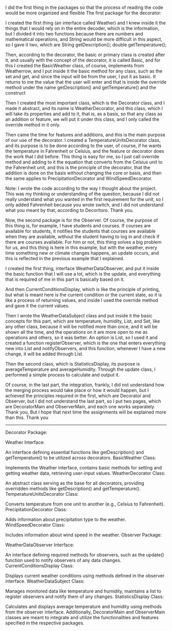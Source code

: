 I did the first thing in the packages so that the process of reading the code would be more organized and flexible The first package for the decorator:

I created the first thing (an interface called Weather) and I knew inside it the things that I would rely on in the entire decoder, which is the information, but I divided it into two functions because there are numbers and mathematical operations, and String would be more difficult in this aspect, so I gave it two, which are String getDescription(); double getTemperature();

Then, according to the decorator, the basic or primary class is created after it, and usually with the concept of the decorator, it is called Basic, and for this I created the BasicWeather class, of course, implements from Weatherrow, and I put inside it the basic method for any class, such as the set and get, and since the input will be from the user, I put it as basic. It returns to me the value that the user will enter and that is inside the override method under the name getDescription() and getTemperature() and the construct

Then I created the most important class, which is the Decorator class, and I made it abstract, and its name is WeatherDecorator, and this class, which I will take its properties and add to it, that is, as a basis, so that any class as an addition or feature, we will put it under this class, and I only called the override method in it only.

Then came the time for features and additions, and this is the main purpose of our use of the decorator. I created a TemperatureUnitsDecorator class, and its purpose is to be done according to the user, of course, if he wants the temperature in Fahrenheit or Celsius, and the feature or decorator does the work that I did before. This thing is easy for me, so I just call override method and adding to it the equation that converts from the Celsius unit to the Fahrenheit unit, and this is the principle of the decorator, that the addition is done on the basis without changing the core or basis, and then the same applies to PrecipitationDecorator and WindSpeedDecorator.

Note: I wrote the code according to the way I thought about the project. This was my thinking or understanding of the question, because I did not really understand what you wanted in the first requirement for the unit, so I only added Fahrenheit because you wrote switch, and I did not understand what you meant by that, according to Decoritoro. Thank you.

Now, the second package is for the Observer. Of course, the purpose of this thing is, for example, I have students and courses. If courses are available for students, it notifies the students that courses are available when they are available, without the student having to log in and check if there are courses available. For him or not, this thing solves a big problem for us, and this thing is here in this example, but with the weather, every time something new or climate changes happens, an update occurs, and this is reflected in the previous example that I explained.

I created the first thing, interface WeatherDataObserver, and put it inside the basic function that I will use a lot, which is the update, and everything that is required of me in this part is basically based on it.

And then CurrentConditionsDisplay, which is like the principle of printing, but what is meant here is the current condition or the current state, so it is like a process of returning values, and inside I used the override method and gave it the current values.

Then I wrote the WeatherDataSubject class and put inside it the basic concepts for this part, which are temperature, humidity, List, and Set, like any other class, because it will be notified more than once, and it will be shown all the time, and the operations on it are more open to me as operations and others, so it was better. An option is List, so I used it and created a function registerObserver, which is the one that enters everything new into List and notifyObservers, and this function, whenever I have a new change, it will be added through List.

Then the second class, which is StatisticsDisplay, its purpose is averageTemperature and averageHumidity. Through the update class, I performed a simple process to calculate and output it.

Of course, in the last part, the integration, frankly, I did not understand how the merging process would take place or how it would happen, but I achieved the principles required in the first, which are Decorator and Observer, but I did not understand the last part, so I put two pages, which are DecoratorMain and ObserverMain, and each one works separately. Thank you, But I hope that next time the assignments will be explained more than this. Thank you


---------------------------------------------------------------------------------------------------------------------------------------------------------------------------------------------


Decorator Package:

Weather Interface:

An interface defining essential functions like getDescription() and getTemperature() to be utilized across decorators.
BasicWeather Class:

Implements the Weather interface, contains basic methods for setting and getting weather data, retrieving user-input values.
WeatherDecorator Class:

An abstract class serving as the base for all decorators, providing overridden methods like getDescription() and getTemperature().
TemperatureUnitsDecorator Class:

Converts temperature from one unit to another (e.g., Celsius to Fahrenheit).
PrecipitationDecorator Class:

Adds information about precipitation type to the weather.
WindSpeedDecorator Class:

Includes information about wind speed in the weather.
Observer Package:

WeatherDataObserver Interface:

An interface defining required methods for observers, such as the update() function used to notify observers of any data changes.
CurrentConditionsDisplay Class:

Displays current weather conditions using methods defined in the observer interface.
WeatherDataSubject Class:

Manages monitored data like temperature and humidity, maintains a list to register observers and notify them of any changes.
StatisticsDisplay Class:

Calculates and displays average temperature and humidity using methods from the observer interface.
Additionally, DecoratorMain and ObserverMain classes are meant to integrate and utilize the functionalities and features specified in the respective packages.
